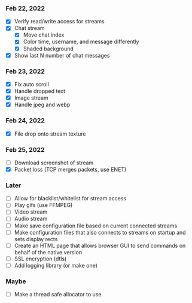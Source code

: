 ### Feb 22, 2022
- [x] Verify read/write access for streams
- [x] Chat stream
    - [x] Move chat index
    - [x] Color time, username, and message differently
    - [x] Shaded background
- [x] Show last N number of chat messages

### Feb 23, 2022
- [x] Fix auto scroll
- [x] Handle dropped text
- [x] Image stream
- [x] Handle jpeg and webp

### Feb 24, 2022
- [x] File drop onto stream texture

### Feb 25, 2022
- [ ] Download screenshot of stream
- [x] Packet loss (TCP merges packets, use ENET)

### Later
- [ ] Allow for blacklist/whitelist for stream access
- [ ] Play gifs (use FFMPEG)
- [ ] Video stream
- [ ] Audio stream
- [ ] Make save configuration file based on current connected streams
- [ ] Make configuration files that also connects to streams on startup and sets display rects
- [ ] Create an HTML page that allows browser GUI to send commands on behalf of the native version
- [ ] SSL encryption (dtls)
- [ ] Add logging library (or make one)

### Maybe
- [ ] Make a thread safe allocator to use